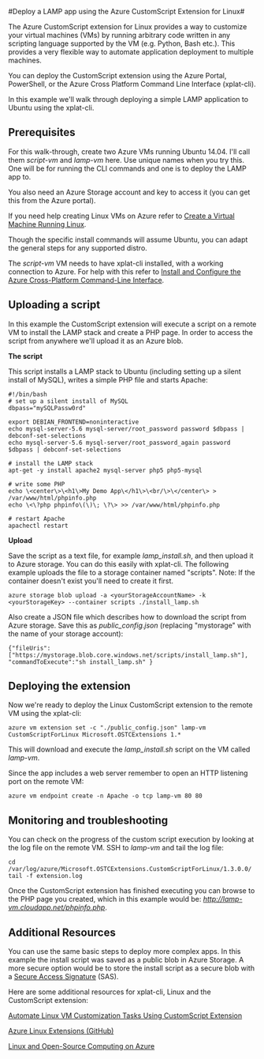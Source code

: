 <properties
	pageTitle="Deploy a Linux application using the Azure CustomScript Extension"
	description="Learn how to use the Azure CustomScript extension to deploy applications on Linux virtual machines."
	editor="tysonn"
	manager="timlt"
	documentationCenter=""
	services=""
	authors="gbowerman"/>

<tags
	ms.service="virtual-machines"
	ms.workload="multiple"
	ms.tgt_pltfrm="linux"
	ms.devlang="na"
	ms.topic="article"
	ms.date="2/23/2015"
	ms.author="guybo"/>

#Deploy a LAMP app using the Azure CustomScript Extension for Linux#

The Azure CustomScript extension for Linux provides a way to customize your virtual machines (VMs) by running arbitrary code written in any scripting language supported by the VM (e.g. Python, Bash etc.). This provides a very flexible way to automate application deployment to multiple machines.

You can deploy the CustomScript extension using the Azure Portal, PowerShell, or the Azure Cross Platform Command Line Interface (xplat-cli).

In this example we'll walk through deploying a simple LAMP application to Ubuntu using the xplat-cli.

## Prerequisites

For this walk-through, create two Azure VMs running Ubuntu 14.04. I'll call them *script-vm* and *lamp-vm* here. Use unique names when you try this. One will be for running the CLI commands and one is to deploy the LAMP app to.

You also need an Azure Storage account and key to access it (you can get this from the Azure portal).

If you need help creating Linux VMs on Azure refer to [Create a Virtual Machine Running Linux](virtual-machines-linux-tutorial.md).

Though the specific install commands will assume Ubuntu, you can adapt the general steps for any supported distro.

The *script-vm* VM needs to have xplat-cli installed, with a working connection to Azure. For help with this refer to [Install and Configure the Azure Cross-Platform Command-Line Interface](xplat-cli.md).

## Uploading a script

In this example the CustomScript extension will execute a script on a remote VM to install the LAMP stack and create a PHP page. In order to access the script from anywhere we'll upload it as an Azure blob.

**The script**

This script installs a LAMP stack to Ubuntu (including setting up a silent install of MySQL), writes a simple PHP file and starts Apache:

	#!/bin/bash
	# set up a silent install of MySQL
	dbpass="mySQLPassw0rd"

	export DEBIAN_FRONTEND=noninteractive
	echo mysql-server-5.6 mysql-server/root_password password $dbpass | debconf-set-selections
	echo mysql-server-5.6 mysql-server/root_password_again password $dbpass | debconf-set-selections

	# install the LAMP stack
	apt-get -y install apache2 mysql-server php5 php5-mysql  

	# write some PHP
	echo \<center\>\<h1\>My Demo App\</h1\>\<br/\>\</center\> > /var/www/html/phpinfo.php
	echo \<\?php phpinfo\(\)\; \?\> >> /var/www/html/phpinfo.php

	# restart Apache
	apachectl restart

**Upload**

Save the script as a text file, for example *lamp_install.sh*, and then upload it to Azure storage. You can do this easily with xplat-cli. The following example uploads the file to a storage container named "scripts". Note: If the container doesn't exist you'll need to create it first.

    azure storage blob upload -a <yourStorageAccountName> -k <yourStorageKey> --container scripts ./install_lamp.sh

Also create a JSON file which describes how to download the script from Azure storage. Save this as *public_config.json* (replacing "mystorage" with the name of your storage account):

    {"fileUris":["https://mystorage.blob.core.windows.net/scripts/install_lamp.sh"], "commandToExecute":"sh install_lamp.sh" }


## Deploying the extension

Now we're ready to deploy the Linux CustomScript extension to the remote VM using the xplat-cli:

    azure vm extension set -c "./public_config.json" lamp-vm CustomScriptForLinux Microsoft.OSTCExtensions 1.*

This will download and execute the *lamp_install.sh* script on the VM called *lamp-vm*.

Since the app includes a web server remember to open an HTTP listening port on the remote VM:

    azure vm endpoint create -n Apache -o tcp lamp-vm 80 80

## Monitoring and troubleshooting

You can check on the progress of the custom script execution by looking at the log file on the remote VM. SSH to *lamp-vm* and tail the log file:

    cd /var/log/azure/Microsoft.OSTCExtensions.CustomScriptForLinux/1.3.0.0/
    tail -f extension.log

Once the CustomScript extension has finished executing you can browse to the PHP page you created, which in this example would be: *http://lamp-vm.cloudapp.net/phpinfo.php*.

## Additional Resources

You can use the same basic steps to deploy more complex apps. In this example the install script was saved as a public blob in Azure Storage. A more secure option would be to store the install script as a secure blob with a [Secure Access Signature](https://msdn.microsoft.com/library/azure/ee395415.aspx) (SAS).

Here are some additional resources for xplat-cli, Linux and the CustomScript extension:

[Automate Linux VM Customization Tasks Using CustomScript Extension](http://azure.microsoft.com/blog/2014/08/20/automate-linux-vm-customization-tasks-using-customscript-extension/)

[Azure Linux Extensions (GitHub)](https://github.com/Azure/azure-linux-extensions)

[Linux and Open-Source Computing on Azure](virtual-machines-linux-opensource.md)
